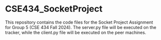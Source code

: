 # CSE434_SocketProject

This repository contains the code files for the Socket Project Assignment for Group 5 (CSE 434 Fall 2024).
The server.py file will be executed on the tracker, while the client.py file will be executed on the peer machines.
